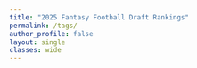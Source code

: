 ```yaml
---
title: "2025 Fantasy Football Draft Rankings"
permalink: /tags/
author_profile: false
layout: single
classes: wide
---
```

